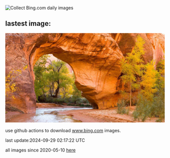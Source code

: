 ![Collect Bing.com daily images](https://github.com/counter2015/bing-daily-images/workflows/Collect%20Bing.com%20daily%20images/badge.svg)
## lastest image:
![](images/img.jpg)

use github actions to download www.bing.com images.

last update:2024-09-29 02:17:22 UTC

all images since 2020-05-10 [here](https://github.com/counter2015/bing-daily-images/tree/master/images) 
